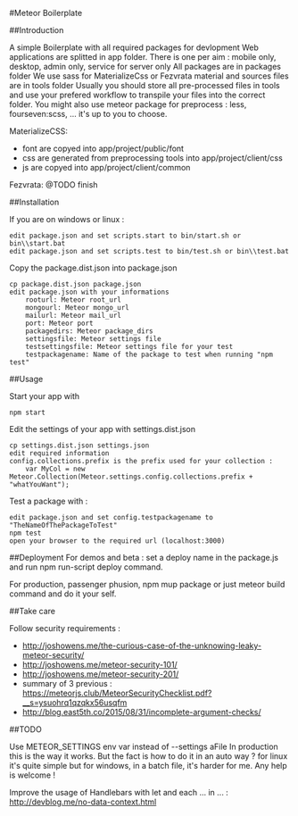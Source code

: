 #Meteor Boilerplate

##Introduction

A simple Boilerplate with all required packages for devlopment
Web applications are splitted in app folder. There is one per aim : mobile only, desktop, admin only, service for
server only
All packages are in packages folder
We use sass for MaterializeCss or Fezvrata material and sources files are in tools folder
Usually you should store all pre-processed files in tools and use your prefered workflow to transpile your files into
the correct folder. You might also use meteor package for preprocess : less, fourseven:scss, ... it's up to you to 
choose.

MaterializeCSS:
 * font are copyed into app/project/public/font
 * css are generated from preprocessing tools into app/project/client/css
 * js are copyed into app/project/client/common
 
Fezvrata:
@TODO finish

##Installation

If you are on windows or linux : 

    edit package.json and set scripts.start to bin/start.sh or bin\\start.bat
    edit package.json and set scripts.test to bin/test.sh or bin\\test.bat
    
Copy the package.dist.json into package.json

    cp package.dist.json package.json
    edit package.json with your informations
        rooturl: Meteor root_url
        mongourl: Meteor mongo_url
        mailurl: Meteor mail_url
        port: Meteor port
        packagedirs: Meteor package_dirs
        settingsfile: Meteor settings file
        testsettingsfile: Meteor settings file for your test
        testpackagename: Name of the package to test when running "npm test"

##Usage

Start your app with

    npm start
    
Edit the settings of your app with settings.dist.json 

    cp settings.dist.json settings.json
    edit required information
    config.collections.prefix is the prefix used for your collection :
        var MyCol = new Meteor.Collection(Meteor.settings.config.collections.prefix + "whatYouWant");

Test a package with :

    edit package.json and set config.testpackagename to "TheNameOfThePackageToTest"
    npm test
    open your browser to the required url (localhost:3000)
    
##Deployment
For demos and beta : set a deploy name in the package.js and run npm run-script deploy command.

For production, passenger phusion, npm mup package or just meteor build command and do it your self.

##Take care

Follow security requirements : 

* http://joshowens.me/the-curious-case-of-the-unknowing-leaky-meteor-security/
* http://joshowens.me/meteor-security-101/ 
* http://joshowens.me/meteor-security-201/
* summary of 3 previous : https://meteorjs.club/MeteorSecurityChecklist.pdf?__s=ysuohrq1qzqkx56usqfm
* http://blog.east5th.co/2015/08/31/incomplete-argument-checks/

##TODO

Use METEOR_SETTINGS env var instead of --settings aFile
In production this is the way it works. But the fact is how to do it in an auto way ? for linux it's quite simple
but for windows, in a batch file, it's harder for me. Any help is welcome !

Improve the usage of Handlebars with let and each ... in ... : http://devblog.me/no-data-context.html
